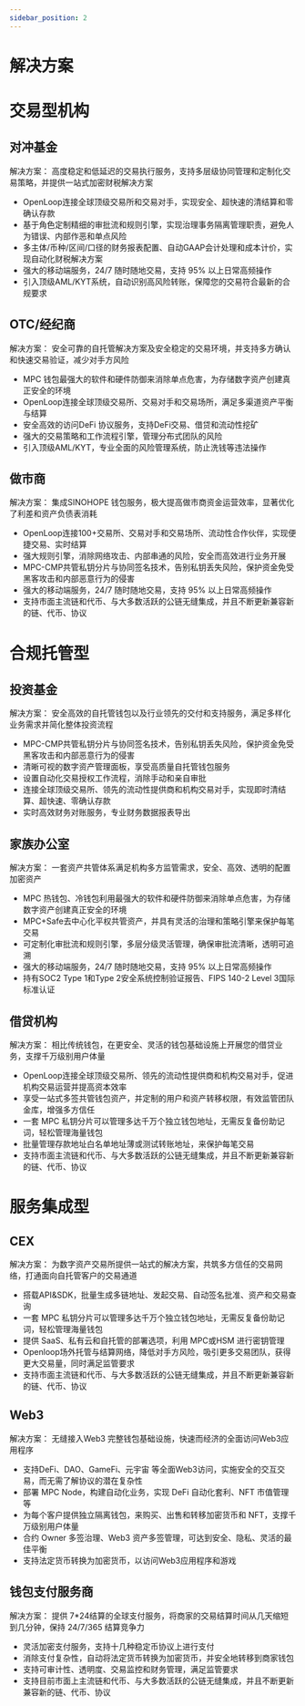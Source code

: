 ```yaml
---
sidebar_position: 2
---
```

# 解决方案

# 交易型机构

## 对冲基金
解决方案：
高度稳定和低延迟的交易执行服务，支持多层级协同管理和定制化交易策略，并提供一站式加密财税解决方案
- OpenLoop连接全球顶级交易所和交易对手，实现安全、超快速的清结算和零确认存款
- 基于角色定制精细的审批流和规则引擎，实现治理事务隔离管理职责，避免人为错误、内部作恶和单点风险
- 多主体/币种/区间/口径的财务报表配置、自动GAAP会计处理和成本计价，实现自动化财税解决方案 
- 强大的移动端服务，24/7 随时随地交易，支持 95% 以上日常高频操作
- 引入顶级AML/KYT系统，自动识别高风险转账，保障您的交易符合最新的合规要求

## OTC/经纪商
解决方案：
安全可靠的自托管解决方案及安全稳定的交易环境，并支持多方确认和快速交易验证，减少对手方风险
- MPC 钱包最强大的软件和硬件防御来消除单点危害，为存储数字资产创建真正安全的环境
- OpenLoop连接全球顶级交易所、交易对手和交易场所，满足多渠道资产平衡与结算
- 安全高效的访问DeFi 协议服务，支持DeFi交易、借贷和流动性挖矿
- 强大的交易策略和工作流程引擎，管理分布式团队的风险
- 引入顶级AML/KYT，专业全面的风险管理系统，防止洗钱等违法操作


## 做市商
解决方案：
集成SINOHOPE 钱包服务，极大提高做市商资金运营效率，显著优化了利差和资产负债表消耗
- OpenLoop连接100+交易所、交易对手和交易场所、流动性合作伙伴，实现便捷交易、实时结算
- 强大规则引擎，消除网络攻击、内部串通的风险，安全而高效进行业务开展
- MPC-CMP共管私钥分片与协同签名技术，告别私钥丢失风险，保护资金免受黑客攻击和内部恶意行为的侵害
- 强大的移动端服务，24/7 随时随地交易，支持 95% 以上日常高频操作
- 支持市面主流链和代币、与大多数活跃的公链无缝集成，并且不断更新兼容新的链、代币、协议

# 合规托管型

## 投资基金
解决方案：
安全高效的自托管钱包以及行业领先的交付和支持服务，满足多样化业务需求并简化整体投资流程
- MPC-CMP共管私钥分片与协同签名技术，告别私钥丢失风险，保护资金免受黑客攻击和内部恶意行为的侵害
- 清晰可视的数字资产管理面板，享受高质量自托管钱包服务
- 设置自动化交易授权工作流程，消除手动和亲自审批
- 连接全球顶级交易所、领先的流动性提供商和机构交易对手，实现即时清结算、超快速、零确认存款
- 实时高效财务对账服务，专业财务数据报表导出



## 家族办公室
解决方案：
一套资产共管体系满足机构多方监管需求，安全、高效、透明的配置加密资产
- MPC 热钱包、冷钱包利用最强大的软件和硬件防御来消除单点危害，为存储数字资产创建真正安全的环境
- MPC+Safe去中心化平权共管资产，并具有灵活的治理和策略引擎来保护每笔交易
- 可定制化审批流和规则引擎，多层分级灵活管理，确保审批流清晰，透明可追溯
- 强大的移动端服务，24/7 随时随地交易，支持 95% 以上日常高频操作
- 持有SOC2 Type 1和Type 2安全系统控制验证报告、FIPS 140-2 Level 3国际标准认证


## 借贷机构
解决方案：
相比传统钱包，在更安全、灵活的钱包基础设施上开展您的借贷业务，支撑千万级别用户体量
- OpenLoop连接全球顶级交易所、领先的流动性提供商和机构交易对手，促进机构交易运营并提高资本效率
- 享受一站式多签共管钱包资产，并定制的用户和资产转移权限，有效监管团队金库，增强多方信任
- 一套 MPC 私钥分片可以管理多达千万个独立钱包地址，无需反复备份助记词，轻松管理海量钱包
- 批量管理存款地址白名单地址薄或测试转账地址，来保护每笔交易
- 支持市面主流链和代币、与大多数活跃的公链无缝集成，并且不断更新兼容新的链、代币、协议


# 服务集成型

## CEX
解决方案：
为数字资产交易所提供一站式的解决方案，共筑多方信任的交易网络，打通面向自托管客户的交易通道
- 搭载API&SDK，批量生成多链地址、发起交易、自动签名批准、资产和交易查询
- 一套 MPC 私钥分片可以管理多达千万个独立钱包地址，无需反复备份助记词，轻松管理海量钱包
- 提供 SaaS、私有云和自托管的部署选项，利用 MPC或HSM 进行密钥管理
- Openloop场外托管与结算网络，降低对手方风险，吸引更多交易团队，获得更大交易量，同时满足监管要求
- 支持市面主流链和代币、与大多数活跃的公链无缝集成，并且不断更新兼容新的链、代币、协议
 

## Web3
解决方案：
无缝接入Web3 完整钱包基础设施，快速而经济的全面访问Web3应用程序
- 支持DeFi、DAO、GameFi、元宇宙 等全面Web3访问，实施安全的交互交易，而无需了解协议的潜在复杂性
- 部署 MPC Node，构建自动化业务，实现 DeFi 自动化套利、NFT 市值管理等
- 为每个客户提供独立隔离钱包，来购买、出售和转移加密货币和 NFT，支撑千万级别用户体量
- 合约 Owner 多签治理、Web3 资产多签管理，可达到安全、隐私、灵活的最佳平衡
- 支持法定货币转换为加密货币，以访问Web3应用程序和游戏


## 钱包支付服务商
解决方案：
提供 7*24结算的全球支付服务，将商家的交易结算时间从几天缩短到几分钟，保持 24/7/365 结算竞争力
- 灵活加密支付服务，支持十几种稳定币协议上进行支付
- 消除支付复杂性，自动将法定货币转换为加密货币，并安全地转移到商家钱包
- 支持可审计性、透明度、交易监控和财务管理，满足监管要求
- 支持目前市面上主流链和代币、与大多数活跃的公链无缝集成，并且不断更新兼容新的链、代币、协议